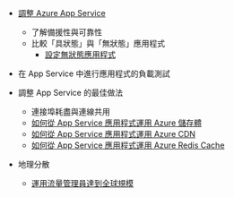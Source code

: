 * [調整 Azure App Service](../articles/app-service-web/web-sites-scale.md)
	* 了解備援性與可靠性
	* 比較「具狀態」與「無狀態」應用程式
		* [設定無狀態應用程式](/blog/disabling-arrs-instance-affinity-in-windows-azure-web-sites/)

* 在 App Service 中進行應用程式的負載測試

* 調整 App Service 的最佳做法
	* 連接埠耗盡與連線共用
	* [如何從 App Service 應用程式運用 Azure 儲存體](../articles/storage/storage-dotnet-how-to-use-blobs.md)
	* [如何從 App Service 應用程式運用 Azure CDN](../articles/cdn/cdn-overview.md)
	* [如何從 App Service 應用程式運用 Azure Redis Cache](../articles/redis-cache/cache-dotnet-how-to-use-azure-redis-cache.md)

* 地理分散
	* [運用流量管理員達到全球規模](../articles/traffic-manager/traffic-manager-overview.md)

<!---HONumber=AcomDC_0706_2016-->